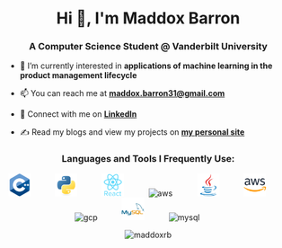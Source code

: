 <h1 align="center">Hi 👋, I'm Maddox Barron</h1>
<h3 align="center">A Computer Science Student @ Vanderbilt University</h3>

- 🌱 I’m currently interested in **applications of machine learning in the product management lifecycle**

- 📫 You can reach me at **maddox.barron31@gmail.com**

- 🤝 Connect with me on <a href="https://linkedin.com/in/maddox-barron" target="blank">
   **LinkedIn**
  </a>

- ✍️ Read my blogs and view my projects on <a href="https://maddoxbarron.com" target="blank">
   **my personal site**
  </a>



                                                                                                                                        

<h3 align="center">Languages and Tools I Frequently Use:</h3>
<p align="center">
    <a  target="_blank" rel="noreferrer">
    <img src="https://raw.githubusercontent.com/devicons/devicon/master/icons/cplusplus/cplusplus-original.svg" alt="cplusplus" width="40" height="40" />
  </a>&#8287;&#8287;&#8287;&#8287;&#8287;&#8287;&#8287;&#8287;&#8287; 
    <a  target="_blank" rel="noreferrer">
    <img src="https://raw.githubusercontent.com/devicons/devicon/master/icons/python/python-original.svg" alt="python" width="40" height="40" />
  </a>&#8287;&#8287;&#8287;&#8287;&#8287;&#8287;&#8287;&#8287;&#8287;
  <a target="_blank" rel="noreferrer">
    <img src="https://raw.githubusercontent.com/devicons/devicon/master/icons/react/react-original-wordmark.svg" alt="react" width="40" height="40"/>
  </a>&#8287;&#8287;&#8287;&#8287;&#8287;&#8287;&#8287;&#8287;&#8287;
   <a target="blank" rel="noreferrer">
    <img src="https://upload.wikimedia.org/wikipedia/commons/thumb/1/1b/R_logo.svg/1280px-R_logo.svg.png" alt="aws" width="40" height="40" />
  </a>&#8287;&#8287;&#8287;&#8287;&#8287;&#8287;&#8287;&#8287;&#8287;
    <a  target="_blank" rel="noreferrer">
    <img src="https://raw.githubusercontent.com/devicons/devicon/master/icons/java/java-original.svg" alt="java" width="40" height="40" />
  </a>&#8287;&#8287;&#8287;&#8287;&#8287;&#8287;&#8287;&#8287;&#8287; <!-- Invisible Separator -->
  <a target="blank" rel="noreferrer">
    <img src="https://raw.githubusercontent.com/devicons/devicon/master/icons/amazonwebservices/amazonwebservices-original-wordmark.svg" alt="aws" width="40" height="40" />
  </a>&#8287;&#8287;&#8287;&#8287;&#8287;&#8287;&#8287;&#8287;&#8287; <!-- Invisible Separator --><!-- Invisible Separator -->
  <a  target="_blank" rel="noreferrer">
    <img src="https://www.vectorlogo.zone/logos/google_cloud/google_cloud-icon.svg" alt="gcp" width="40" height="40" />
  </a>&#8287;&#8287;&#8287;&#8287;&#8287;&#8287;&#8287;&#8287;&#8287; <!-- Invisible Separator -->
  <a  target="_blank" rel="noreferrer">
    <img src="https://raw.githubusercontent.com/devicons/devicon/master/icons/mysql/mysql-original-wordmark.svg" alt="mysql" width="40" height="40" />
  </a>&#8287;&#8287;&#8287;&#8287;&#8287;&#8287;&#8287;&#8287;&#8287; <!-- Invisible Separator -->
   <a  target="_blank" rel="noreferrer">
    <img src="https://github.com/maddoxrb/maddoxrb/assets/92940804/2512367c-cdd7-4041-85bb-20951adc6e0a" alt="mysql" width="40" height="40" />
  </a>&#8287;&#8287;&#8287;&#8287;&#8287;&#8287;&#8287;&#8287;&#8287; <!-- Invisible Separator -->
  <!-- Invisible Separator -->

</p>

<p align="center">
  <img src="https://github-readme-streak-stats.herokuapp.com/?user=maddoxrb&theme=dark" alt="maddoxrb" />
</p>


